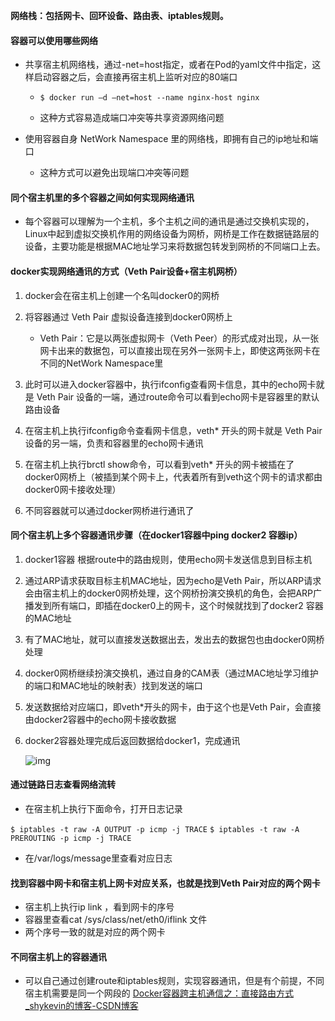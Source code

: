 **网络栈：包括网卡、回环设备、路由表、iptables规则。**



#### 容器可以使用哪些网络

- 共享宿主机网络栈，通过-net=host指定，或者在Pod的yaml文件中指定，这样启动容器之后，会直接再宿主机上监听对应的80端口

  - `$ docker run –d –net=host --name nginx-host nginx`

  - 这种方式容易造成端口冲突等共享资源网络问题

- 使用容器自身 NetWork Namespace 里的网络栈，即拥有自己的ip地址和端口

  - 这种方式可以避免出现端口冲突等问题



#### 同个宿主机里的多个容器之间如何实现网络通讯

- 每个容器可以理解为一个主机，多个主机之间的通讯是通过交换机实现的，Linux中起到虚拟交换机作用的网络设备为网桥，网桥是工作在数据链路层的设备，主要功能是根据MAC地址学习来将数据包转发到网桥的不同端口上去。



#### docker实现网络通讯的方式（Veth Pair设备+宿主机网桥）

1. docker会在宿主机上创建一个名叫docker0的网桥

2. 将容器通过 Veth Pair 虚拟设备连接到docker0网桥上
   - Veth Pair：它是以两张虚拟网卡（Veth Peer）的形式成对出现，从一张网卡出来的数据包，可以直接出现在另外一张网卡上，即使这两张网卡在不同的NetWork Namespace里

3. 此时可以进入docker容器中，执行ifconfig查看网卡信息，其中的echo网卡就是 Veth Pair 设备的一端，通过route命令可以看到echo网卡是容器里的默认路由设备

4. 在宿主机上执行ifconfig命令查看网卡信息，veth* 开头的网卡就是 Veth Pair设备的另一端，负责和容器里的echo网卡通讯

5. 在宿主机上执行brctl show命令，可以看到veth* 开头的网卡被插在了docker0网桥上（被插到某个网卡上，代表着所有到veth这个网卡的请求都由docker0网卡接收处理）

6. 不同容器就可以通过docker网桥进行通讯了



#### 同个宿主机上多个容器通讯步骤（在docker1容器中ping docker2 容器ip）

1. docker1容器 根据route中的路由规则，使用echo网卡发送信息到目标主机

2. 通过ARP请求获取目标主机MAC地址，因为echo是Veth Pair，所以ARP请求会由宿主机上的docker0网桥处理，这个网桥扮演交换机的角色，会把ARP广播发到所有端口，即插在docker0上的网卡，这个时候就找到了docker2 容器的MAC地址

3. 有了MAC地址，就可以直接发送数据出去，发出去的数据包也由docker0网桥处理

4. docker0网桥继续扮演交换机，通过自身的CAM表（通过MAC地址学习维护的端口和MAC地址的映射表）找到发送的端口

5. 发送数据给对应端口，即veth*开头的网卡，由于这个也是Veth Pair，会直接由docker2容器中的echo网卡接收数据

6. docker2容器处理完成后返回数据给docker1，完成通讯

   ![img](https://static001.geekbang.org/resource/image/e0/66/e0d28e0371f93af619e91a86eda99a66.png)





#### 通过链路日志查看网络流转

- 在宿主机上执行下面命令，打开日志记录

`$ iptables -t raw -A OUTPUT -p icmp -j TRACE`
`$ iptables -t raw -A PREROUTING -p icmp -j TRACE`

- 在/var/logs/message里查看对应日志



#### 找到容器中网卡和宿主机上网卡对应关系，也就是找到Veth Pair对应的两个网卡

- 宿主机上执行ip link ，看到网卡的序号
- 容器里查看cat /sys/class/net/eth0/iflink 文件
- 两个序号一致的就是对应的两个网卡



#### 不同宿主机上的容器通讯

- 可以自己通过创建route和iptables规则，实现容器通讯，但是有个前提，不同宿主机需要是同一个网段的  [Docker容器跨主机通信之：直接路由方式_shykevin的博客-CSDN博客](https://blog.csdn.net/shykevin/article/details/90103243)











